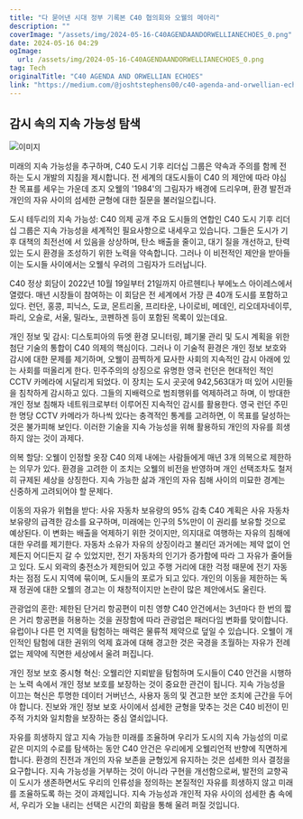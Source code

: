 ```yaml
---
title: "다 묻어낸 시대 정부 기록본 C40 협의회와 오웰의 메아리"
description: ""
coverImage: "/assets/img/2024-05-16-C40AGENDAANDORWELLIANECHOES_0.png"
date: 2024-05-16 04:29
ogImage: 
  url: /assets/img/2024-05-16-C40AGENDAANDORWELLIANECHOES_0.png
tag: Tech
originalTitle: "C40 AGENDA AND ORWELLIAN ECHOES"
link: "https://medium.com/@joshtstephens00/c40-agenda-and-orwellian-echoes-126cf852c46a"
---
```



## 감시 속의 지속 가능성 탐색

![이미지](/assets/img/2024-05-16-C40AGENDAANDORWELLIANECHOES_0.png)

미래의 지속 가능성을 추구하며, C40 도시 기후 리더십 그룹은 약속과 주의를 함께 전하는 도시 개발의 지침을 제시합니다. 전 세계의 대도시들이 C40 의 제안에 따라 야심찬 목표를 세우는 가운데 조지 오웰의 '1984'의 그림자가 배경에 드리우며, 환경 발전과 개인의 자유 사이의 섬세한 균형에 대한 질문을 불러일으킵니다.

도시 테두리의 지속 가능성: C40 의제 공개
주요 도시들의 연합인 C40 도시 기후 리더십 그룹은 지속 가능성을 세계적인 필요사항으로 내세우고 있습니다. 그들은 도시가 기후 대책의 최전선에 서 있음을 상상하며, 탄소 배출을 줄이고, 대기 질을 개선하고, 탄력 있는 도시 환경을 조성하기 위한 노력을 약속합니다. 그러나 이 비전적인 제안을 받아들이는 도시들 사이에서는 오웰식 우려의 그림자가 드러납니다.



C40 정상 회담이 2022년 10월 19일부터 21일까지 아르헨티나 부에노스 아이레스에서 열렸다. 매년 시장들이 참여하는 이 회담은 전 세계에서 가장 큰 40개 도시를 포함하고 있다. 런던, 홍콩, 피닉스, 도쿄, 몬트리올, 프리타운, 나이로비, 메데인, 리오데자네이루, 파리, 오슬로, 서울, 밀라노, 코펜하겐 등이 포함된 목록이 있는데요.

개인 정보 및 감시: 디스토피아의 듀엣
환경 모니터링, 폐기물 관리 및 도시 계획을 위한 첨단 기술의 통합이 C40 의제의 핵심이다. 그러나 이 기술적 환경은 개인 정보 보호와 감시에 대한 문제를 제기하며, 오웰이 끔찍하게 묘사한 사회의 지속적인 감시 아래에 있는 사회를 떠올리게 한다. 민주주의의 상징으로 유명한 영국 런던은 현대적인 적인 CCTV 카메라에 시달리게 되었다. 이 장치는 도시 곳곳에 942,563대가 떠 있어 시민들을 침착하게 감시하고 있다. 그들의 지배력으로 범죄행위를 억제하려고 하며, 이 방대한 개인 정보 침해자 네트워크로부터 이루어진 지속적인 감시를 활용한다. 영국 런던 주민 한 명당 CCTV 카메라가 하나씩 있다는 충격적인 통계를 고려하면, 이 목표를 달성하는 것은 불가피해 보인다. 이러한 기술을 지속 가능성을 위해 활용하되 개인의 자유를 희생하지 않는 것이 과제다.

의복 할당: 오웰이 인정할 옷장
C40 의제 내에는 사람들에게 매년 3개 의복으로 제한하는 의무가 있다. 환경을 고려한 이 조치는 오웰의 비전을 반영하며 개인 선택조차도 철저히 규제된 세상을 상징한다. 지속 가능한 삶과 개인의 자유 침해 사이의 미묘한 경계는 신중하게 고려되어야 할 문제다.

이동의 자유가 위협을 받다: 사유 자동차 보유량의 95% 감축
C40 계획은 사유 자동차 보유량의 급격한 감소를 요구하며, 미래에는 인구의 5%만이 이 권리를 보유할 것으로 예상된다. 이 변화는 배출을 억제하기 위한 것이지만, 의지대로 여행하는 자유의 침해에 대한 우려를 제기한다. 자동차 소유가 자유의 상징이라고 불리던 과거에는 제약 없이 언제든지 어디든지 갈 수 있었지만, 전기 자동차의 인기가 증가함에 따라 그 자유가 줄어들고 있다. 도시 외곽의 충전소가 제한되어 있고 주행 거리에 대한 걱정 때문에 전기 자동차는 점점 도시 지역에 묶이며, 도시들의 포로가 되고 있다. 개인의 이동을 제한하는 독재 정권에 대한 오웰의 경고는 이 채창적이지만 논란이 많은 제안에서도 울린다.




관광업의 혼란: 제한된 단거리 항공편이 미친 영향
C40 안건에서는 3년마다 한 번의 짧은 거리 항공편을 허용하는 것을 권장함에 따라 관광업은 패러다임 변화를 맞이합니다. 유럽이나 다른 먼 지역을 탐험하는 매력은 물류적 제약으로 덮일 수 있습니다. 오웰이 개인적인 탐험에 대한 권위의 억제 효과에 대해 경고한 것은 국경을 초월하는 자유가 전례 없는 제약에 직면한 세상에서 울려 퍼집니다.

개인 정보 보호 중시형 혁신: 오웰리안 지뢰밭을 탐험하며
도시들이 C40 안건을 시행하는 노력 속에서 개인 정보 보호를 보장하는 것이 중요한 관건이 됩니다. 지속 가능성을 이끄는 혁신은 투명한 데이터 거버넌스, 사용자 동의 및 견고한 보안 조치에 근간을 두어야 합니다. 진보와 개인 정보 보호 사이에서 섬세한 균형을 맞추는 것은 C40 비전이 민주적 가치와 일치함을 보장하는 중심 열쇠입니다.

자유를 희생하지 않고 지속 가능한 미래를 조율하며
우리가 도시의 지속 가능성의 미로 같은 미지의 수로를 탐색하는 동안 C40 안건은 우리에게 오웰리언적 반향에 직면하게 합니다. 환경의 진전과 개인의 자유 보존을 균형있게 유지하는 것은 섬세한 의사 결정을 요구합니다. 지속 가능성을 거부하는 것이 아니라 구현을 개선함으로써, 발전의 교향곡이 도시가 생존하면서도 우리의 인류성을 정의하는 본질적인 자유를 희생하지 않고 미래를 조율하도록 하는 것이 과제입니다. 지속 가능성과 개인적 자유 사이의 섬세한 춤 속에서, 우리가 오늘 내리는 선택은 시간의 회람을 통해 울려 퍼질 것입니다.